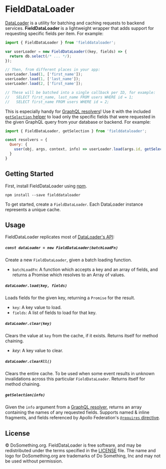 # FieldDataLoader

[DataLoader](https://github.com/graphql/dataloader) is a utility for batching
and caching requests to backend services. **FieldDataLoader** is a lightweight
wrapper that adds support for requesting specific fields per item. For example:

```js
import { FieldDataLoader } from 'fielddataloader';

var userLoader = new FieldDataLoader((key, fields) => {
  return db.select(/* ... */);
});

// Then, from different places in your app:
userLoader.load(1, ['first_name']);
userLoader.load(1, ['last_name']);
userLoader.load(2, ['first_name']);

// These will be batched into a single callback per ID, for example:
//   SELECT first_name, last_name FROM users WHERE id = 1;
//   SELECT first_name FROM users WHERE id = 2;
```

This is especially handy for
[GraphQL resolvers](https://graphql.org/learn/execution)! Use it with the included [`getSelection` helper](#) to load only the specific fields that were requested in the given GraphQL query from your database or backend. For
example:

```js
import { FieldDataLoader, getSelection } from 'fielddataloader';

const resolvers = {
  Query: {
    user(obj, args, context, info) => userLoader.load(args.id, getSelection(info)),
  }
}
```

## Getting Started

First, install FieldDataLoader using [npm](https://www.npmjs.com/).

```
npm install --save fielddataloader
```

To get started, create a `FieldDataLoader`. Each DataLoader instance represents
a unique cache.

## Usage

FieldDataLoader replicates most of
[DataLoader's API](https://github.com/graphql/dataloader#api):

##### `const dataLoader = new FieldDataLoader(batchLoadFn)`

Create a new `FieldDataLoader`, given a batch loading function.

* `batchLoadFn`: A function which accepts a key and an array of fields, and
  returns a Promise which resolves to an Array of values.

##### `dataLoader.load(key, fields)`

Loads fields for the given key, returning a `Promise` for the result.

* `key`: A key value to load.
* `fields`: A list of fields to load for that key.

##### `dataLoader.clear(key)`

Clears the value at `key` from the cache, if it exists. Returns itself for
method chaining.

* _key_: A key value to clear.

##### `dataLoader.clearAll()`

Clears the entire cache. To be used when some event results in unknown
invalidations across this particular `FieldDataLoader`. Returns itself for
method chaining.

##### `getSelection(info)`

Given the `info` argument from a [GraphQL resolver](https://graphql.org/learn/execution/#root-fields-resolvers), returns an array containing the names of any requested fields. Supports named & inline fragments, and fields referenced by Apollo Federation's [`@requires` directive](https://www.apollographql.com/docs/apollo-server/federation/federation-spec/#requires).

## License

&copy; DoSomething.org. FieldDataLoader is free software, and may be
redistributed under the terms specified in the
[LICENSE](https://github.com/DoSomething/fielddataloader/blob/master/LICENSE)
file. The name and logo for DoSomething.org are trademarks of Do Something, Inc
and may not be used without permission.
